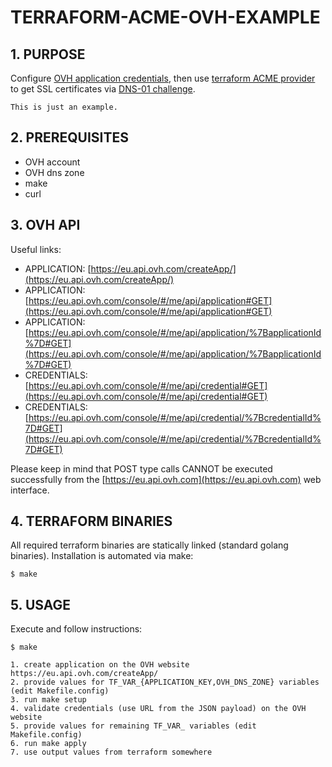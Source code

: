 
TERRAFORM-ACME-OVH-EXAMPLE
==========================

## 1. PURPOSE

Configure [OVH application credentials](https://eu.api.ovh.com/console/#/me/api/credential#GET), then use [terraform ACME provider](https://www.terraform.io/docs/providers/acme/index.html) to get SSL certificates via [DNS-01 challenge](https://letsencrypt.org/docs/challenge-types/).

`This is just an example.`

## 2. PREREQUISITES

- OVH account
- OVH dns zone
- make
- curl

## 3. OVH API

Useful links:

- APPLICATION: [https://eu.api.ovh.com/createApp/](https://eu.api.ovh.com/createApp/)
- APPLICATION: [https://eu.api.ovh.com/console/#/me/api/application#GET](https://eu.api.ovh.com/console/#/me/api/application#GET)
- APPLICATION: [https://eu.api.ovh.com/console/#/me/api/application/%7BapplicationId%7D#GET](https://eu.api.ovh.com/console/#/me/api/application/%7BapplicationId%7D#GET)
- CREDENTIALS: [https://eu.api.ovh.com/console/#/me/api/credential#GET](https://eu.api.ovh.com/console/#/me/api/credential#GET)
- CREDENTIALS: [https://eu.api.ovh.com/console/#/me/api/credential/%7BcredentialId%7D#GET](https://eu.api.ovh.com/console/#/me/api/credential/%7BcredentialId%7D#GET)

Please keep in mind that POST type calls CANNOT be executed successfully from the [https://eu.api.ovh.com](https://eu.api.ovh.com) web interface.

## 4. TERRAFORM BINARIES

All required terraform binaries are statically linked (standard golang binaries). Installation is automated via make:
```
$ make
``` 

## 5. USAGE

Execute and follow instructions:
```
$ make

1. create application on the OVH website https://eu.api.ovh.com/createApp/
2. provide values for TF_VAR_{APPLICATION_KEY,OVH_DNS_ZONE} variables (edit Makefile.config)
3. run make setup
4. validate credentials (use URL from the JSON payload) on the OVH website
5. provide values for remaining TF_VAR_ variables (edit Makefile.config)
6. run make apply
7. use output values from terraform somewhere

```

[//]: # ( vim:set ts=2 sw=2 et syn=markdown: )
